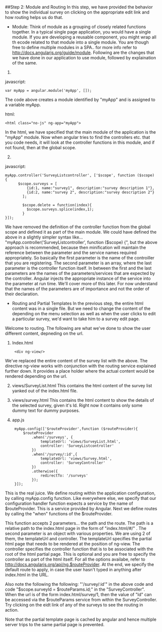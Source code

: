 ##Step 2: Module and Routing 
In this step, we have provided the behavior to show the individual survey on clicking on the appropriate edit link and how routing helps us do that.

* Module:
Think of module as a grouping of closely related functions together. In a typical single page application, you would have a single module. If you are developing a reusable component, you might wrap all th ecode related to that module into a single module.
You are though free to define multiple modules in a SPA.. for more info refer to http://docs.angularjs.org/guide/module.
Following are the changes that we have done in our application to use module, followed by explaination of the same.

1.
javascript:

    var myApp = angular.module('myApp', []);

The code above creates a module identified by "myApp" and is assigned to a variable myApp.

html:

    <html class="no-js" ng-app="myApp">

In the html, we have specified that the main module of the application is the "myApp" module. Now when angular tries to find the controllers etc. that you code needs, it will look at the controller functions in this module, and if not found, then at the global scope.

2.
javascript:

    myApp.controller('SurveyListcontroller', ['$scope', function ($scope) {
          $scope.surveys = [
    	      {id:1, name:"survey1", description:"survey description 1"},
    	      {id:2, name:"survey 2", description:"survey description 2"}
    	    ];
    
    	    $scope.delete = function(index){
    	      $scope.surveys.splice(index,1);
    	    }
    }]);

We have removed the definition of the controller function from the global scope and defined it as part of the main module.
We could have defined the above in a slightly simpler syntax like... "myApp.controller('SurveyListcontroller', function ($scope) {", but the above approach is recommended, because then minification will maintain the reference between the parameter and the service names required appropriately.
So basically the first parameter is the name of the controiller that you are registering.
The second parameter is an array, where the last parameter is the controller function itself.
In between the first and the last parameters are the names of the parameters/services that are expected by the controller. Angular injects the appropriate instance of the service into the parameter at run time. We'll cover more of this later. For now understand that the names of the parameters are of importance and not the order of their declaration.

* Routing and Partial Templates
In the previous step, the entire html content was in a single file. But we need to change the content of the depending on the menu selection as well as when the user clicks to edit a particular survey, we'd want to take him to a survey edit page.

Welcome to routing. The following are what we've done to show the user different content, depneding on the url.

1. Index.html

        <div ng-view/>

We've replaced the entire content of the survey list with the above. The directive ng-view works with conjunction with the routing service explained further down. It provides a place holder where the actual content would be rendered depending on the url.

2. views/SurveyList.html
This contains the html content of the survey list yanked out of the index.html file.

3. views/survey.html
This contains the html content to show the details of the selected survey, given it's Id. Right now it contains only some dummy text for dummy purposes.

4. app.js

        myApp.config(['$routeProvider',function ($routeProvider){
            $routeProvider
        		.when('/surveys', {
        			templateUrl: 'views/SurveyList.html',
        			controller: 'SurveyListcontroller'
        		})
        		.when('/survey/:id',{
        			templateUrl: 'views/Survey.html',
        			controller: 'SurveyController'
        		})
        		.otherwise({
        			redirectTo: '/surveys'
        		});
        }]);

This is the real juice. 
We define routing within the application configuration, by calling myApp.config function. 
Like everywhere else, we specify that our configuration handler function expects a service by the name of $routeProvider. This is a service provided by Angular. 
Next we define routes by calling the "when" functions of the $routeProvider.

This function accepts 2 parameters... the path and the route. The path is a relative path to the index.html page in the form of "index.html/#/<path>" . 
The second parameter is an object with various properties. We are using 2 of them, the templateUrl and controller. The templateUrl specifies the partial html page that needs to be rendered at the position of ng-view.
The controller specifies the controller function that is to be associated with the root of the html partial page. This is optional and you are free to specify the controller as part of the html itself.
For all the options availabe, refer to http://docs.angularjs.org/api/ng.$routeProvider.
At the end, we specify the default route to apply, in case the user hasn't typed in anything after index.html in the URL.

Also note the following the following:
"'/survey/:id'" in the above code and code "$scope.surveyId = $routeParams.id;" in the "SurveyController".
When the url is of the form index.html/survey/1, then the value of "Id" can be accessed via the $routeParams service from within the SurveyController.
Try clicking on the eidt link of any of the surveys to see the routing in action.


Note that the partial template page is cached by angular and hence multiple server trips to the same partial page is prevented.





